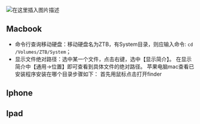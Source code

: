 ![在这里插入图片描述](https://i-blog.csdnimg.cn/blog_migrate/c45d209716ea86b5778c30d3f3c26951.png)


## Macbook

- 命令行查询移动硬盘：移动硬盘名为ZTB，有System目录，则应输入命令: `cd /Volumes/ZTB/System`；
- 显示文件绝对路径：选中某一个文件，点击右键，选中【显示简介】。 在显示简介中【通用->位置】即可查看到具体文件的绝对路径。 苹果电脑mac查看已安装程序安装在哪个目录步骤如下： 首先用鼠标点击打开finder

## Iphone

## Ipad
